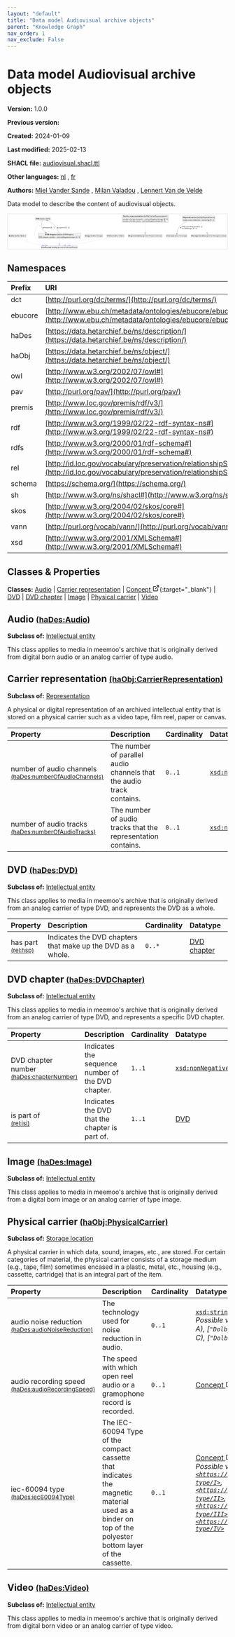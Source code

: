 ```yaml
---
layout: "default"
title: "Data model Audiovisual archive objects"
parent: "Knowledge Graph"
nav_order: 1
nav_exclude: False
---
```

<svg xmlns="http://www.w3.org/2000/svg" style="display: none;"><symbol id="svg-external-link" width="24" height="24" viewBox="0 0 24 24" fill="none" stroke="currentColor" stroke-width="2" stroke-linecap="round" stroke-linejoin="round" class="feather feather-external-link"><title id="svg-external-link-title">(external link)</title><path d="M18 13v6a2 2 0 0 1-2 2H5a2 2 0 0 1-2-2V8a2 2 0 0 1 2-2h6"></path><polyline points="15 3 21 3 21 9"></polyline><line x1="10" y1="14" x2="21" y2="3"></line> </symbol></svg>

Data model Audiovisual archive objects
====================

**Version:** 1.0.0

**Previous version:** 

**Created:** 2024-01-09

**Last modified:** 2025-02-13

**SHACL file:** [audiovisual.shacl.ttl](audiovisual.shacl.ttl)

**Other languages:**
[nl](../nl)
, [fr](../fr)

**Authors:**
[Miel Vander Sande](mailto:miel.vandersande@meemoo.be)
, [Milan Valadou](mailto:milan.valadou@meemoo.be)
, [Lennert Van de Velde](mailto:lennert.vandevelde@meemoo.be)


Data model to describe the content of audiovisual objects.

<div class="wrap">
  <div class="zoom">
  <svg xmlns="http://www.w3.org/2000/svg" xmlns:xlink="http://www.w3.org/1999/xlink" contentStyleType="text/css" preserveAspectRatio="none" version="1.1" viewBox="0 0 1935 310" zoomAndPan="magnify"><defs/><g><a href="#haDes%3AAudio" target="_top" title="#haDes%3AAudio" xlink:actuate="onRequest" xlink:href="#haDes%3AAudio" xlink:show="new" xlink:title="#haDes%3AAudio" xlink:type="simple"><g id="elem_haDes_Audio"><rect codeLine="15" fill="#F1F1F1" height="26.2969" id="haDes_Audio" rx="3.5" ry="3.5" style="stroke:#181818;stroke-width:0.5;" width="154" x="7" y="178.5"/><text fill="#000000" font-family="sans-serif" font-size="14" font-weight="bold" lengthAdjust="spacing" textLength="45" x="10" y="196.4951">Audio</text><text fill="#000000" font-family="sans-serif" font-size="14" lengthAdjust="spacing" textLength="4" x="55" y="196.4951"> </text><text fill="#000000" font-family="sans-serif" font-size="14" lengthAdjust="spacing" textLength="99" x="59" y="196.4951">(haDes:Audio)</text></g></a><a href="#premis%3AIntellectualEntity" target="_top" title="#premis%3AIntellectualEntity" xlink:actuate="onRequest" xlink:href="#premis%3AIntellectualEntity" xlink:show="new" xlink:title="#premis%3AIntellectualEntity" xlink:type="simple"><g id="elem_premis_IntellectualEntity"><rect codeLine="29" fill="#F1F1F1" height="26.2969" id="premis_IntellectualEntity" rx="3.5" ry="3.5" style="stroke:#181818;stroke-width:0.5;" width="320" x="295" y="278"/><text fill="#000000" font-family="sans-serif" font-size="14" font-weight="bold" lengthAdjust="spacing" textLength="86" x="298" y="295.9951">Intellectual</text><text fill="#000000" font-family="sans-serif" font-size="14" font-weight="bold" lengthAdjust="spacing" textLength="5" x="384" y="295.9951"> </text><text fill="#000000" font-family="sans-serif" font-size="14" font-weight="bold" lengthAdjust="spacing" textLength="45" x="389" y="295.9951">entity</text><text fill="#000000" font-family="sans-serif" font-size="14" lengthAdjust="spacing" textLength="4" x="434" y="295.9951"> </text><text fill="#000000" font-family="sans-serif" font-size="14" lengthAdjust="spacing" textLength="174" x="438" y="295.9951">(premis:IntellectualEntity)</text></g></a><a href="#haObj%3ACarrierRepresentation" target="_top" title="#haObj%3ACarrierRepresentation" xlink:actuate="onRequest" xlink:href="#haObj%3ACarrierRepresentation" xlink:show="new" xlink:title="#haObj%3ACarrierRepresentation" xlink:type="simple"><g id="elem_haObj_CarrierRepresentation"><rect codeLine="17" fill="#F1F1F1" height="66.8906" id="haObj_CarrierRepresentation" rx="3.5" ry="3.5" style="stroke:#181818;stroke-width:0.5;" width="410" x="1007" y="7"/><text fill="#000000" font-family="sans-serif" font-size="14" font-weight="bold" lengthAdjust="spacing" textLength="55" x="1017.5" y="24.9951">Carrier</text><text fill="#000000" font-family="sans-serif" font-size="14" font-weight="bold" lengthAdjust="spacing" textLength="5" x="1072.5" y="24.9951"> </text><text fill="#000000" font-family="sans-serif" font-size="14" font-weight="bold" lengthAdjust="spacing" textLength="118" x="1077.5" y="24.9951">representation</text><text fill="#000000" font-family="sans-serif" font-size="14" lengthAdjust="spacing" textLength="4" x="1195.5" y="24.9951"> </text><text fill="#000000" font-family="sans-serif" font-size="14" lengthAdjust="spacing" textLength="207" x="1199.5" y="24.9951">(haObj:CarrierRepresentation)</text><line style="stroke:#181818;stroke-width:0.5;" x1="1008" x2="1416" y1="33.2969" y2="33.2969"/><text fill="#000000" font-family="sans-serif" font-size="14" lengthAdjust="spacing" textLength="54" x="1013" y="50.292">number</text><text fill="#000000" font-family="sans-serif" font-size="14" lengthAdjust="spacing" textLength="4" x="1067" y="50.292"> </text><text fill="#000000" font-family="sans-serif" font-size="14" lengthAdjust="spacing" textLength="13" x="1071" y="50.292">of</text><text fill="#000000" font-family="sans-serif" font-size="14" lengthAdjust="spacing" textLength="4" x="1084" y="50.292"> </text><text fill="#000000" font-family="sans-serif" font-size="14" lengthAdjust="spacing" textLength="38" x="1088" y="50.292">audio</text><text fill="#000000" font-family="sans-serif" font-size="14" lengthAdjust="spacing" textLength="4" x="1126" y="50.292"> </text><text fill="#000000" font-family="sans-serif" font-size="14" lengthAdjust="spacing" textLength="63" x="1130" y="50.292">channels</text><text fill="#000000" font-family="sans-serif" font-size="14" lengthAdjust="spacing" textLength="4" x="1193" y="50.292"> </text><text fill="#000000" font-family="sans-serif" font-size="14" lengthAdjust="spacing" textLength="5" x="1197" y="50.292">:</text><text fill="#000000" font-family="sans-serif" font-size="14" lengthAdjust="spacing" textLength="4" x="1202" y="50.292"> </text><text fill="#000000" font-family="sans-serif" font-size="14" font-style="italic" lengthAdjust="spacing" textLength="165" x="1206" y="50.292">xsd:nonNegativeInteger</text><text fill="#000000" font-family="sans-serif" font-size="14" lengthAdjust="spacing" textLength="4" x="1371" y="50.292"> </text><text fill="#000000" font-family="sans-serif" font-size="14" lengthAdjust="spacing" textLength="36" x="1375" y="50.292">[0..1]</text><text fill="#000000" font-family="sans-serif" font-size="14" lengthAdjust="spacing" textLength="54" x="1013" y="66.5889">number</text><text fill="#000000" font-family="sans-serif" font-size="14" lengthAdjust="spacing" textLength="4" x="1067" y="66.5889"> </text><text fill="#000000" font-family="sans-serif" font-size="14" lengthAdjust="spacing" textLength="13" x="1071" y="66.5889">of</text><text fill="#000000" font-family="sans-serif" font-size="14" lengthAdjust="spacing" textLength="4" x="1084" y="66.5889"> </text><text fill="#000000" font-family="sans-serif" font-size="14" lengthAdjust="spacing" textLength="38" x="1088" y="66.5889">audio</text><text fill="#000000" font-family="sans-serif" font-size="14" lengthAdjust="spacing" textLength="4" x="1126" y="66.5889"> </text><text fill="#000000" font-family="sans-serif" font-size="14" lengthAdjust="spacing" textLength="42" x="1130" y="66.5889">tracks</text><text fill="#000000" font-family="sans-serif" font-size="14" lengthAdjust="spacing" textLength="4" x="1172" y="66.5889"> </text><text fill="#000000" font-family="sans-serif" font-size="14" lengthAdjust="spacing" textLength="5" x="1176" y="66.5889">:</text><text fill="#000000" font-family="sans-serif" font-size="14" lengthAdjust="spacing" textLength="4" x="1181" y="66.5889"> </text><text fill="#000000" font-family="sans-serif" font-size="14" font-style="italic" lengthAdjust="spacing" textLength="165" x="1185" y="66.5889">xsd:nonNegativeInteger</text><text fill="#000000" font-family="sans-serif" font-size="14" lengthAdjust="spacing" textLength="4" x="1350" y="66.5889"> </text><text fill="#000000" font-family="sans-serif" font-size="14" lengthAdjust="spacing" textLength="36" x="1354" y="66.5889">[0..1]</text></g></a><a href="#premis%3ARepresentation" target="_top" title="#premis%3ARepresentation" xlink:actuate="onRequest" xlink:href="#premis%3ARepresentation" xlink:show="new" xlink:title="#premis%3ARepresentation" xlink:type="simple"><g id="elem_premis_Representation"><rect codeLine="18" fill="#F1F1F1" height="26.2969" id="premis_Representation" rx="3.5" ry="3.5" style="stroke:#181818;stroke-width:0.5;" width="300" x="1062" y="178.5"/><text fill="#000000" font-family="sans-serif" font-size="14" font-weight="bold" lengthAdjust="spacing" textLength="121" x="1065" y="196.4951">Representation</text><text fill="#000000" font-family="sans-serif" font-size="14" lengthAdjust="spacing" textLength="4" x="1186" y="196.4951"> </text><text fill="#000000" font-family="sans-serif" font-size="14" lengthAdjust="spacing" textLength="169" x="1190" y="196.4951">(premis:Representation)</text></g></a><a href="../../terms/en#skos%3AConcept" target="_top" title="../../terms/en#skos%3AConcept" xlink:actuate="onRequest" xlink:href="../../terms/en#skos%3AConcept" xlink:show="new" xlink:title="../../terms/en#skos%3AConcept" xlink:type="simple"><g id="elem_skos_Concept"><rect codeLine="19" fill="#F1F1F1" height="26.2969" id="skos_Concept" rx="3.5" ry="3.5" style="stroke:#181818;stroke-width:0.5;" width="183" x="1397.5" y="178.5"/><text fill="#000000" font-family="sans-serif" font-size="14" font-weight="bold" lengthAdjust="spacing" textLength="66" x="1400.5" y="196.4951">Concept</text><text fill="#000000" font-family="sans-serif" font-size="14" lengthAdjust="spacing" textLength="4" x="1466.5" y="196.4951"> </text><text fill="#000000" font-family="sans-serif" font-size="14" lengthAdjust="spacing" textLength="107" x="1470.5" y="196.4951">(skos:Concept)</text></g></a><a href="#haDes%3ADVD" target="_top" title="#haDes%3ADVD" xlink:actuate="onRequest" xlink:href="#haDes%3ADVD" xlink:show="new" xlink:title="#haDes%3ADVD" xlink:type="simple"><g id="elem_haDes_DVD"><rect codeLine="20" fill="#F1F1F1" height="26.2969" id="haDes_DVD" rx="3.5" ry="3.5" style="stroke:#181818;stroke-width:0.5;" width="134" x="243" y="27.5"/><text fill="#000000" font-family="sans-serif" font-size="14" font-weight="bold" lengthAdjust="spacing" textLength="33" x="246" y="45.4951">DVD</text><text fill="#000000" font-family="sans-serif" font-size="14" lengthAdjust="spacing" textLength="4" x="279" y="45.4951"> </text><text fill="#000000" font-family="sans-serif" font-size="14" lengthAdjust="spacing" textLength="91" x="283" y="45.4951">(haDes:DVD)</text></g></a><a href="#haDes%3ADVDChapter" target="_top" title="#haDes%3ADVDChapter" xlink:actuate="onRequest" xlink:href="#haDes%3ADVDChapter" xlink:show="new" xlink:title="#haDes%3ADVDChapter" xlink:type="simple"><g id="elem_haDes_DVDChapter"><rect codeLine="22" fill="#F1F1F1" height="50.5938" id="haDes_DVDChapter" rx="3.5" ry="3.5" style="stroke:#181818;stroke-width:0.5;" width="376" x="267" y="166"/><text fill="#000000" font-family="sans-serif" font-size="14" font-weight="bold" lengthAdjust="spacing" textLength="33" x="330.5" y="183.9951">DVD</text><text fill="#000000" font-family="sans-serif" font-size="14" font-weight="bold" lengthAdjust="spacing" textLength="5" x="363.5" y="183.9951"> </text><text fill="#000000" font-family="sans-serif" font-size="14" font-weight="bold" lengthAdjust="spacing" textLength="61" x="368.5" y="183.9951">chapter</text><text fill="#000000" font-family="sans-serif" font-size="14" lengthAdjust="spacing" textLength="4" x="429.5" y="183.9951"> </text><text fill="#000000" font-family="sans-serif" font-size="14" lengthAdjust="spacing" textLength="146" x="433.5" y="183.9951">(haDes:DVDChapter)</text><line style="stroke:#181818;stroke-width:0.5;" x1="268" x2="642" y1="192.2969" y2="192.2969"/><text fill="#000000" font-family="sans-serif" font-size="14" lengthAdjust="spacing" textLength="31" x="273" y="209.292">DVD</text><text fill="#000000" font-family="sans-serif" font-size="14" lengthAdjust="spacing" textLength="4" x="304" y="209.292"> </text><text fill="#000000" font-family="sans-serif" font-size="14" lengthAdjust="spacing" textLength="53" x="308" y="209.292">chapter</text><text fill="#000000" font-family="sans-serif" font-size="14" lengthAdjust="spacing" textLength="4" x="361" y="209.292"> </text><text fill="#000000" font-family="sans-serif" font-size="14" lengthAdjust="spacing" textLength="54" x="365" y="209.292">number</text><text fill="#000000" font-family="sans-serif" font-size="14" lengthAdjust="spacing" textLength="4" x="419" y="209.292"> </text><text fill="#000000" font-family="sans-serif" font-size="14" lengthAdjust="spacing" textLength="5" x="423" y="209.292">:</text><text fill="#000000" font-family="sans-serif" font-size="14" lengthAdjust="spacing" textLength="4" x="428" y="209.292"> </text><text fill="#000000" font-family="sans-serif" font-size="14" font-style="italic" lengthAdjust="spacing" textLength="165" x="432" y="209.292">xsd:nonNegativeInteger</text><text fill="#000000" font-family="sans-serif" font-size="14" lengthAdjust="spacing" textLength="4" x="597" y="209.292"> </text><text fill="#000000" font-family="sans-serif" font-size="14" lengthAdjust="spacing" textLength="36" x="601" y="209.292">[1..1]</text></g></a><a href="#haDes%3AImage" target="_top" title="#haDes%3AImage" xlink:actuate="onRequest" xlink:href="#haDes%3AImage" xlink:show="new" xlink:title="#haDes%3AImage" xlink:type="simple"><g id="elem_haDes_Image"><rect codeLine="24" fill="#F1F1F1" height="26.2969" id="haDes_Image" rx="3.5" ry="3.5" style="stroke:#181818;stroke-width:0.5;" width="159" x="678.5" y="178.5"/><text fill="#000000" font-family="sans-serif" font-size="14" font-weight="bold" lengthAdjust="spacing" textLength="47" x="681.5" y="196.4951">Image</text><text fill="#000000" font-family="sans-serif" font-size="14" lengthAdjust="spacing" textLength="4" x="728.5" y="196.4951"> </text><text fill="#000000" font-family="sans-serif" font-size="14" lengthAdjust="spacing" textLength="102" x="732.5" y="196.4951">(haDes:Image)</text></g></a><a href="#haObj%3APhysicalCarrier" target="_top" title="#haObj%3APhysicalCarrier" xlink:actuate="onRequest" xlink:href="#haObj%3APhysicalCarrier" xlink:show="new" xlink:title="#haObj%3APhysicalCarrier" xlink:type="simple"><g id="elem_haObj_PhysicalCarrier"><rect codeLine="26" fill="#F1F1F1" height="50.5938" id="haObj_PhysicalCarrier" rx="3.5" ry="3.5" style="stroke:#181818;stroke-width:0.5;" width="287" x="1540.5" y="15"/><text fill="#000000" font-family="sans-serif" font-size="14" font-weight="bold" lengthAdjust="spacing" textLength="64" x="1543.5" y="32.9951">Physical</text><text fill="#000000" font-family="sans-serif" font-size="14" font-weight="bold" lengthAdjust="spacing" textLength="5" x="1607.5" y="32.9951"> </text><text fill="#000000" font-family="sans-serif" font-size="14" font-weight="bold" lengthAdjust="spacing" textLength="53" x="1612.5" y="32.9951">carrier</text><text fill="#000000" font-family="sans-serif" font-size="14" lengthAdjust="spacing" textLength="4" x="1665.5" y="32.9951"> </text><text fill="#000000" font-family="sans-serif" font-size="14" lengthAdjust="spacing" textLength="155" x="1669.5" y="32.9951">(haObj:PhysicalCarrier)</text><line style="stroke:#181818;stroke-width:0.5;" x1="1541.5" x2="1826.5" y1="41.2969" y2="41.2969"/><text fill="#000000" font-family="sans-serif" font-size="14" lengthAdjust="spacing" textLength="38" x="1546.5" y="58.292">audio</text><text fill="#000000" font-family="sans-serif" font-size="14" lengthAdjust="spacing" textLength="4" x="1584.5" y="58.292"> </text><text fill="#000000" font-family="sans-serif" font-size="14" lengthAdjust="spacing" textLength="38" x="1588.5" y="58.292">noise</text><text fill="#000000" font-family="sans-serif" font-size="14" lengthAdjust="spacing" textLength="4" x="1626.5" y="58.292"> </text><text fill="#000000" font-family="sans-serif" font-size="14" lengthAdjust="spacing" textLength="66" x="1630.5" y="58.292">reduction</text><text fill="#000000" font-family="sans-serif" font-size="14" lengthAdjust="spacing" textLength="4" x="1696.5" y="58.292"> </text><text fill="#000000" font-family="sans-serif" font-size="14" lengthAdjust="spacing" textLength="5" x="1700.5" y="58.292">:</text><text fill="#000000" font-family="sans-serif" font-size="14" lengthAdjust="spacing" textLength="4" x="1705.5" y="58.292"> </text><text fill="#000000" font-family="sans-serif" font-size="14" font-style="italic" lengthAdjust="spacing" textLength="68" x="1709.5" y="58.292">xsd:string</text><text fill="#000000" font-family="sans-serif" font-size="14" lengthAdjust="spacing" textLength="4" x="1777.5" y="58.292"> </text><text fill="#000000" font-family="sans-serif" font-size="14" lengthAdjust="spacing" textLength="36" x="1781.5" y="58.292">[0..1]</text></g></a><a href="#premis%3AStorageLocation" target="_top" title="#premis%3AStorageLocation" xlink:actuate="onRequest" xlink:href="#premis%3AStorageLocation" xlink:show="new" xlink:title="#premis%3AStorageLocation" xlink:type="simple"><g id="elem_premis_StorageLocation"><rect codeLine="27" fill="#F1F1F1" height="26.2969" id="premis_StorageLocation" rx="3.5" ry="3.5" style="stroke:#181818;stroke-width:0.5;" width="313" x="1615.5" y="178.5"/><text fill="#000000" font-family="sans-serif" font-size="14" font-weight="bold" lengthAdjust="spacing" textLength="62" x="1618.5" y="196.4951">Storage</text><text fill="#000000" font-family="sans-serif" font-size="14" font-weight="bold" lengthAdjust="spacing" textLength="5" x="1680.5" y="196.4951"> </text><text fill="#000000" font-family="sans-serif" font-size="14" font-weight="bold" lengthAdjust="spacing" textLength="62" x="1685.5" y="196.4951">location</text><text fill="#000000" font-family="sans-serif" font-size="14" lengthAdjust="spacing" textLength="4" x="1747.5" y="196.4951"> </text><text fill="#000000" font-family="sans-serif" font-size="14" lengthAdjust="spacing" textLength="174" x="1751.5" y="196.4951">(premis:StorageLocation)</text></g></a><a href="#haDes%3AVideo" target="_top" title="#haDes%3AVideo" xlink:actuate="onRequest" xlink:href="#haDes%3AVideo" xlink:show="new" xlink:title="#haDes%3AVideo" xlink:type="simple"><g id="elem_haDes_Video"><rect codeLine="28" fill="#F1F1F1" height="26.2969" id="haDes_Video" rx="3.5" ry="3.5" style="stroke:#181818;stroke-width:0.5;" width="154" x="873" y="178.5"/><text fill="#000000" font-family="sans-serif" font-size="14" font-weight="bold" lengthAdjust="spacing" textLength="45" x="876" y="196.4951">Video</text><text fill="#000000" font-family="sans-serif" font-size="14" lengthAdjust="spacing" textLength="4" x="921" y="196.4951"> </text><text fill="#000000" font-family="sans-serif" font-size="14" lengthAdjust="spacing" textLength="99" x="925" y="196.4951">(haDes:Video)</text></g></a><g id="link_haDes_Audio_premis_IntellectualEntity"><path codeLine="31" d="M102.31,204.72 C122.44,217.56 156.17,237.34 188,248 C230.49,262.23 260.6242,269.1214 304.0442,275.3814 " fill="none" id="haDes_Audio-to-premis_IntellectualEntity" style="stroke:#0000FF;stroke-width:1.0;stroke-dasharray:1.0,3.0;"/><polygon fill="none" points="321.86,277.95,304.9004,269.4428,303.188,281.32,321.86,277.95" style="stroke:#0000FF;stroke-width:1.0;"/></g><g id="link_haObj_CarrierRepresentation_premis_Representation"><path codeLine="34" d="M1212,74.2 C1212,107.09 1212,138.07 1212,160.5 " fill="none" id="haObj_CarrierRepresentation-to-premis_Representation" style="stroke:#0000FF;stroke-width:1.0;stroke-dasharray:1.0,3.0;"/><polygon fill="none" points="1212,178.5,1218,160.5,1206,160.5,1212,178.5" style="stroke:#0000FF;stroke-width:1.0;"/></g><g id="link_haDes_DVD_premis_IntellectualEntity"><path codeLine="42" d="M298.77,53.63 C272.31,83.72 211.03,163.26 249,217 C272.15,249.77 293.9246,263.3317 331.9346,273.3517 " fill="none" id="haDes_DVD-to-premis_IntellectualEntity" style="stroke:#0000FF;stroke-width:1.0;stroke-dasharray:1.0,3.0;"/><polygon fill="none" points="349.34,277.94,333.4641,267.5499,330.4052,279.1535,349.34,277.94" style="stroke:#0000FF;stroke-width:1.0;"/></g><g id="link_haDes_DVD_haDes_DVDChapter"><path codeLine="44" d="M305.43,53.53 C298.93,72.83 289.63,111.09 307,136 C315.85,148.69 322.7454,155.5336 336.3154,163.0136 " fill="none" id="haDes_DVD-to-haDes_DVDChapter" style="stroke:#454645;stroke-width:1.0;"/><polygon fill="#454645" points="341.57,165.91,335.6191,158.0623,337.1912,163.4963,331.7572,165.0684,341.57,165.91" style="stroke:#454645;stroke-width:1.0;"/><polygon fill="#000000" points="313.3575,124.8786,313.7303,115.3753,308.0732,116.9712,313.3575,124.8786" style="stroke:#000000;stroke-width:1.0;"/><text fill="#000000" font-family="sans-serif" font-size="13" lengthAdjust="spacing" textLength="23" x="321" y="124.5669">has</text><text fill="#000000" font-family="sans-serif" font-size="13" lengthAdjust="spacing" textLength="4" x="344" y="124.5669"> </text><text fill="#000000" font-family="sans-serif" font-size="13" lengthAdjust="spacing" textLength="26" x="348" y="124.5669">part</text><text fill="#000000" font-family="sans-serif" font-size="13" lengthAdjust="spacing" textLength="4" x="374" y="124.5669"> </text><text fill="#000000" font-family="sans-serif" font-size="13" lengthAdjust="spacing" textLength="33" x="378" y="124.5669">[0..*]</text></g><g id="link_haDes_DVDChapter_haDes_DVD"><path codeLine="49" d="M448.35,165.85 C442.34,147.17 431.94,121.79 416,104 C395.32,80.93 369.5358,66.4026 346.3158,56.0026 " fill="none" id="haDes_DVDChapter-to-haDes_DVD" style="stroke:#454645;stroke-width:1.0;"/><polygon fill="#454645" points="340.84,53.55,347.4187,60.8794,345.4032,55.5938,350.6888,53.5783,340.84,53.55" style="stroke:#454645;stroke-width:1.0;"/><polygon fill="#000000" points="437.5972,116.403,441.5997,125.0303,445.9063,121.03,437.5972,116.403" style="stroke:#000000;stroke-width:1.0;"/><text fill="#000000" font-family="sans-serif" font-size="13" lengthAdjust="spacing" textLength="10" x="450" y="124.5669">is</text><text fill="#000000" font-family="sans-serif" font-size="13" lengthAdjust="spacing" textLength="4" x="460" y="124.5669"> </text><text fill="#000000" font-family="sans-serif" font-size="13" lengthAdjust="spacing" textLength="26" x="464" y="124.5669">part</text><text fill="#000000" font-family="sans-serif" font-size="13" lengthAdjust="spacing" textLength="4" x="490" y="124.5669"> </text><text fill="#000000" font-family="sans-serif" font-size="13" lengthAdjust="spacing" textLength="12" x="494" y="124.5669">of</text><text fill="#000000" font-family="sans-serif" font-size="13" lengthAdjust="spacing" textLength="4" x="506" y="124.5669"> </text><text fill="#000000" font-family="sans-serif" font-size="13" lengthAdjust="spacing" textLength="34" x="510" y="124.5669">[1..1]</text></g><g id="link_haDes_DVDChapter_premis_IntellectualEntity"><path codeLine="46" d="M455,217.1 C455,236.51 455,244.75 455,259.87 " fill="none" id="haDes_DVDChapter-to-premis_IntellectualEntity" style="stroke:#0000FF;stroke-width:1.0;stroke-dasharray:1.0,3.0;"/><polygon fill="none" points="455,277.87,461,259.87,449,259.87,455,277.87" style="stroke:#0000FF;stroke-width:1.0;"/></g><g id="link_haDes_Image_premis_IntellectualEntity"><path codeLine="52" d="M720.54,204.55 C662.27,223.3 567.7251,253.7275 509.5051,272.4575 " fill="none" id="haDes_Image-to-premis_IntellectualEntity" style="stroke:#0000FF;stroke-width:1.0;stroke-dasharray:1.0,3.0;"/><polygon fill="none" points="492.37,277.97,511.3426,278.1692,507.6676,266.7458,492.37,277.97" style="stroke:#0000FF;stroke-width:1.0;"/></g><g id="link_haObj_PhysicalCarrier_premis_StorageLocation"><path codeLine="55" d="M1698.53,66.1 C1717.57,98.34 1741.0752,138.1419 1755.5652,162.6719 " fill="none" id="haObj_PhysicalCarrier-to-premis_StorageLocation" style="stroke:#0000FF;stroke-width:1.0;stroke-dasharray:1.0,3.0;"/><polygon fill="none" points="1764.72,178.17,1760.7312,159.6203,1750.3992,165.7235,1764.72,178.17" style="stroke:#0000FF;stroke-width:1.0;"/></g><g id="link_haObj_PhysicalCarrier_skos_Concept"><path codeLine="58" d="M1579.25,66.04 C1557.53,75.08 1536.32,87.35 1520,104 C1499.56,124.85 1493.2629,154.1387 1490.9029,172.5487 " fill="none" id="haObj_PhysicalCarrier-to-skos_Concept" style="stroke:#454645;stroke-width:1.0;"/><polygon fill="#454645" points="1490.14,178.5,1495.2519,170.0817,1490.7758,173.5406,1487.3168,169.0644,1490.14,178.5" style="stroke:#454645;stroke-width:1.0;"/><polygon fill="#000000" points="1521.8078,123.9812,1529.8445,118.8957,1525.3205,115.1431,1521.8078,123.9812" style="stroke:#000000;stroke-width:1.0;"/><text fill="#000000" font-family="sans-serif" font-size="13" lengthAdjust="spacing" textLength="35" x="1534" y="117.0669">audio</text><text fill="#000000" font-family="sans-serif" font-size="13" lengthAdjust="spacing" textLength="4" x="1569" y="117.0669"> </text><text fill="#000000" font-family="sans-serif" font-size="13" lengthAdjust="spacing" textLength="60" x="1573" y="117.0669">recording</text><text fill="#000000" font-family="sans-serif" font-size="13" lengthAdjust="spacing" textLength="4" x="1633" y="117.0669"> </text><text fill="#000000" font-family="sans-serif" font-size="13" lengthAdjust="spacing" textLength="39" x="1637" y="117.0669">speed</text><text fill="#000000" font-family="sans-serif" font-size="13" lengthAdjust="spacing" textLength="4" x="1676" y="117.0669"> </text><text fill="#000000" font-family="sans-serif" font-size="13" lengthAdjust="spacing" textLength="34" x="1680" y="117.0669">[0..1]</text><text fill="#000000" font-family="sans-serif" font-size="13" lengthAdjust="spacing" textLength="63" x="1534" y="132.1997">iec-60094</text><text fill="#000000" font-family="sans-serif" font-size="13" lengthAdjust="spacing" textLength="4" x="1597" y="132.1997"> </text><text fill="#000000" font-family="sans-serif" font-size="13" lengthAdjust="spacing" textLength="28" x="1601" y="132.1997">type</text><text fill="#000000" font-family="sans-serif" font-size="13" lengthAdjust="spacing" textLength="4" x="1629" y="132.1997"> </text><text fill="#000000" font-family="sans-serif" font-size="13" lengthAdjust="spacing" textLength="34" x="1633" y="132.1997">[0..1]</text></g><g id="link_haDes_Video_premis_IntellectualEntity"><path codeLine="61" d="M906.17,204.51 C890.13,208.71 871.8,213.31 855,217 C742.45,241.75 628.5393,261.6862 547.9093,275.0062 " fill="none" id="haDes_Video-to-premis_IntellectualEntity" style="stroke:#0000FF;stroke-width:1.0;stroke-dasharray:1.0,3.0;"/><polygon fill="none" points="530.15,277.94,548.8872,280.9259,546.9314,269.0864,530.15,277.94" style="stroke:#0000FF;stroke-width:1.0;"/></g></g></svg>
  </div>
</div>

## Namespaces

| Prefix | URI      |
| :----- | :------- |
| dct     | [http://purl.org/dc/terms/](http://purl.org/dc/terms/) |
| ebucore     | [http://www.ebu.ch/metadata/ontologies/ebucore/ebucore#](http://www.ebu.ch/metadata/ontologies/ebucore/ebucore#) |
| haDes     | [https://data.hetarchief.be/ns/description/](https://data.hetarchief.be/ns/description/) |
| haObj     | [https://data.hetarchief.be/ns/object/](https://data.hetarchief.be/ns/object/) |
| owl     | [http://www.w3.org/2002/07/owl#](http://www.w3.org/2002/07/owl#) |
| pav     | [http://purl.org/pav/](http://purl.org/pav/) |
| premis     | [http://www.loc.gov/premis/rdf/v3/](http://www.loc.gov/premis/rdf/v3/) |
| rdf     | [http://www.w3.org/1999/02/22-rdf-syntax-ns#](http://www.w3.org/1999/02/22-rdf-syntax-ns#) |
| rdfs     | [http://www.w3.org/2000/01/rdf-schema#](http://www.w3.org/2000/01/rdf-schema#) |
| rel     | [http://id.loc.gov/vocabulary/preservation/relationshipSubType/](http://id.loc.gov/vocabulary/preservation/relationshipSubType/) |
| schema     | [https://schema.org/](https://schema.org/) |
| sh     | [http://www.w3.org/ns/shacl#](http://www.w3.org/ns/shacl#) |
| skos     | [http://www.w3.org/2004/02/skos/core#](http://www.w3.org/2004/02/skos/core#) |
| vann     | [http://purl.org/vocab/vann/](http://purl.org/vocab/vann/) |
| xsd     | [http://www.w3.org/2001/XMLSchema#](http://www.w3.org/2001/XMLSchema#) |

## Classes & Properties

**Classes:** 
 [Audio](#haDes%3AAudio) |  [Carrier representation](#haObj%3ACarrierRepresentation) |  [Concept <svg class="svg-external-link" viewBox="0 0 24 24" aria-labelledby="svg-external-link-title"><use xlink:href="#svg-external-link"></use></svg>](../../terms/en#skos%3AConcept){:target="_blank"} |  [DVD](#haDes%3ADVD) |  [DVD chapter](#haDes%3ADVDChapter) |  [Image](#haDes%3AImage) |  [Physical carrier](#haObj%3APhysicalCarrier) |  [Video](#haDes%3AVideo)
## <a id="haDes%3AAudio"></a>Audio <small>[(haDes:Audio)](https://data.hetarchief.be/ns/description/Audio)</small>


**Subclass of:** 
[Intellectual entity](#premis%3AIntellectualEntity)

This class applies to media in meemoo's archive that is originally derived from digital born audio or an analog carrier of type audio.




## <a id="haObj%3ACarrierRepresentation"></a>Carrier representation <small>[(haObj:CarrierRepresentation)](https://data.hetarchief.be/ns/object/CarrierRepresentation)</small>


**Subclass of:** 
[Representation](#premis%3ARepresentation)

A physical or digital representation of an archived intellectual entity that is stored on a physical carrier such as a video tape, film reel, paper or canvas.

| Property | Description | Cardinality | Datatype |
| :------ | :---------- | :---------- | :------- |
| <a id='haDes%3AnumberOfAudioChannels'></a>number of audio channels <br> <small>[(haDes:numberOfAudioChannels)](https://data.hetarchief.be/ns/description/numberOfAudioChannels)</small> | The number of parallel audio channels that the audio track contains. | `0..1` | [`xsd:nonNegativeInteger`](http://www.w3.org/2001/XMLSchema#nonNegativeInteger)  |
| <a id='haDes%3AnumberOfAudioTracks'></a>number of audio tracks <br> <small>[(haDes:numberOfAudioTracks)](https://data.hetarchief.be/ns/description/numberOfAudioTracks)</small> | The number of audio tracks that the representation contains. | `0..1` | [`xsd:nonNegativeInteger`](http://www.w3.org/2001/XMLSchema#nonNegativeInteger)  |



## <a id="haDes%3ADVD"></a>DVD <small>[(haDes:DVD)](https://data.hetarchief.be/ns/description/DVD)</small>


**Subclass of:** 
[Intellectual entity](#premis%3AIntellectualEntity)

This class applies to media in meemoo's archive that is originally derived from an analog carrier of type DVD, and represents the DVD as a whole.

| Property | Description | Cardinality | Datatype |
| :------ | :---------- | :---------- | :------- |
| <a id='rel%3Ahsp'></a>has part <br> <small>[(rel:hsp)](http://id.loc.gov/vocabulary/preservation/relationshipSubType/hsp)</small> | Indicates the DVD chapters that make up the DVD as a whole. | `0..*` | [DVD chapter](#haDes%3ADVDChapter)  |



## <a id="haDes%3ADVDChapter"></a>DVD chapter <small>[(haDes:DVDChapter)](https://data.hetarchief.be/ns/description/DVDChapter)</small>


**Subclass of:** 
[Intellectual entity](#premis%3AIntellectualEntity)

This class applies to media in meemoo's archive that is originally derived from an analog carrier of type DVD, and represents a specific DVD chapter.

| Property | Description | Cardinality | Datatype |
| :------ | :---------- | :---------- | :------- |
| <a id='haDes%3AchapterNumber'></a>DVD chapter number <br> <small>[(haDes:chapterNumber)](https://data.hetarchief.be/ns/description/chapterNumber)</small> | Indicates the sequence number of the DVD chapter. | `1..1` | [`xsd:nonNegativeInteger`](http://www.w3.org/2001/XMLSchema#nonNegativeInteger)  |
| <a id='rel%3Aisi'></a>is part of <br> <small>[(rel:isi)](http://id.loc.gov/vocabulary/preservation/relationshipSubType/isi)</small> | Indicates the DVD that the chapter is part of. | `1..1` | [DVD](#haDes%3ADVD)  |



## <a id="haDes%3AImage"></a>Image <small>[(haDes:Image)](https://data.hetarchief.be/ns/description/Image)</small>


**Subclass of:** 
[Intellectual entity](#premis%3AIntellectualEntity)

This class applies to media in meemoo's archive that is originally derived from a digital born image or an analog carrier of type image.




## <a id="haObj%3APhysicalCarrier"></a>Physical carrier <small>[(haObj:PhysicalCarrier)](https://data.hetarchief.be/ns/object/PhysicalCarrier)</small>


**Subclass of:** 
[Storage location](#premis%3AStorageLocation)

A physical carrier in which data, sound, images, etc., are stored.  For certain categories of material, the physical carrier consists of a storage medium (e.g., tape, film) sometimes encased in a plastic, metal, etc., housing (e.g., cassette, cartridge) that is an integral part of the item.

| Property | Description | Cardinality | Datatype |
| :------ | :---------- | :---------- | :------- |
| <a id='haDes%3AaudioNoiseReduction'></a>audio noise reduction <br> <small>[(haDes:audioNoiseReduction)](https://data.hetarchief.be/ns/description/audioNoiseReduction)</small> | The technology used for noise reduction in audio. | `0..1` | [`xsd:string`](http://www.w3.org/2001/XMLSchema#string) <br>_Possible values: [`"DBX"`](DBX), [`"Dolby A"`](Dolby A), [`"Dolby B"`](Dolby B), [`"Dolby C"`](Dolby C), [`"Dolby D"`](Dolby D)_ |
| <a id='haDes%3AaudioRecordingSpeed'></a>audio recording speed <br> <small>[(haDes:audioRecordingSpeed)](https://data.hetarchief.be/ns/description/audioRecordingSpeed)</small> | The speed with which open reel audio or a gramophone record is recorded. | `0..1` | [Concept <svg class="svg-external-link" viewBox="0 0 24 24" aria-labelledby="svg-external-link-title"><use xlink:href="#svg-external-link"></use></svg>](../../terms/en#skos%3AConcept){:target="_blank"}  |
| <a id='haDes%3Aiec60094Type'></a>iec-60094 type <br> <small>[(haDes:iec60094Type)](https://data.hetarchief.be/ns/description/iec60094Type)</small> | The IEC-60094 Type of the compact cassette that indicates the magnetic material used as a binder on top of the polyester bottom layer of the cassette. | `0..1` | [Concept <svg class="svg-external-link" viewBox="0 0 24 24" aria-labelledby="svg-external-link-title"><use xlink:href="#svg-external-link"></use></svg>](../../terms/en#skos%3AConcept){:target="_blank"} <br>_Possible values: [`<https://data.hetarchief.be/id/iec60094-type/I>`](https://data.hetarchief.be/id/iec60094-type/I), [`<https://data.hetarchief.be/id/iec60094-type/II>`](https://data.hetarchief.be/id/iec60094-type/II), [`<https://data.hetarchief.be/id/iec60094-type/III>`](https://data.hetarchief.be/id/iec60094-type/III), [`<https://data.hetarchief.be/id/iec60094-type/IV>`](https://data.hetarchief.be/id/iec60094-type/IV)_ |



## <a id="haDes%3AVideo"></a>Video <small>[(haDes:Video)](https://data.hetarchief.be/ns/description/Video)</small>


**Subclass of:** 
[Intellectual entity](#premis%3AIntellectualEntity)

This class applies to media in meemoo's archive that is originally derived from digital born video or an analog carrier of type video.




[^1]: Unique language tags required
<style>
.zoom > svg {
    width: 100%;
    height: auto;
    background-color: #fff;
}

.zoom > svg text{
   -webkit-user-select: none;
   -moz-user-select: none;
   -ms-user-select: none;
   user-select: none;
}

.wrap {
  overflow: hidden;
  border: 1px solid #E6E6E6;
}

.zoom {
  position: relative;
}

.zoom:hover {
  transform: scale(2.0); cursor: grab;
}
.svg-external-link {
  width: 16px;
  height: 16px;
}
</style>
<script>
var svg = document.querySelector('svg[zoomAndPan="magnify"]');
var zoomDiv = document.querySelector('.zoom');
zoomDiv.addEventListener('mouseleave', onMouseOutZoomDiv);
if (window.PointerEvent) {
  svg.addEventListener('pointerdown', onPointerDown);
  svg.addEventListener('pointerup', onPointerUp);
  svg.addEventListener('pointerleave', onPointerUp); 
  svg.addEventListener('pointermove', onPointerMove); 
} else {

  svg.addEventListener('mousedown', onPointerDown); 
  svg.addEventListener('mouseup', onPointerUp); 
  svg.addEventListener('mouseleave', onPointerUp); 
  svg.addEventListener('mousemove', onPointerMove); 

  svg.addEventListener('touchstart', onPointerDown);
  svg.addEventListener('touchend', onPointerUp);
  svg.addEventListener('touchmove', onPointerMove); 
}

function getPointFromEvent (event) {
  var point = {x:0, y:0};
  if (event.targetTouches) {
    point.x = event.targetTouches[0].clientX;
    point.y = event.targetTouches[0].clientY;
  } else {
    point.x = event.clientX;
    point.y = event.clientY;
  }
  
  return point;
}

var isPointerDown = false;

var pointerOrigin = {
  x: 0,
  y: 0
};

function onPointerDown(event) {
  isPointerDown = true; 
  
  var pointerPosition = getPointFromEvent(event);
  pointerOrigin.x = pointerPosition.x;
  pointerOrigin.y = pointerPosition.y;
}

var originalViewBoxString = svg.getAttribute('viewBox');
var originalViewBoxList= svg.viewBox.baseVal;

var originalViewBox = {
    x: originalViewBoxList.x,
    y: originalViewBoxList.y,
    width: originalViewBoxList.width,
    height: originalViewBoxList.height
};

var viewBox = structuredClone(originalViewBox);
console.log(viewBox);
var newViewBox = {
  x: 0,
  y: 0
};

var ratio = viewBox.width / svg.getBoundingClientRect().width;
window.addEventListener('resize', function() {
  ratio = viewBox.width / svg.getBoundingClientRect().width;
});

function onPointerMove (event) {
  if (!isPointerDown) {
    return;
  }
  event.preventDefault();

  var pointerPosition = getPointFromEvent(event);

  newViewBox.x = viewBox.x - ((pointerPosition.x - pointerOrigin.x) * ratio);
  newViewBox.y = viewBox.y - ((pointerPosition.y - pointerOrigin.y) * ratio);

  var viewBoxString = `${newViewBox.x} ${newViewBox.y} ${viewBox.width} ${viewBox.height}`;
  svg.setAttribute('viewBox', viewBoxString);
}

function onPointerUp() {
  isPointerDown = false;

  viewBox.x = newViewBox.x;
  viewBox.y = newViewBox.y;
}
function onMouseOutZoomDiv(event) {

  var viewBoxString = structuredClone(originalViewBoxString);
  viewBox.x = 0;
  viewBox.y = 0;
  svg.setAttribute('viewBox', originalViewBoxString);
}

</script>

